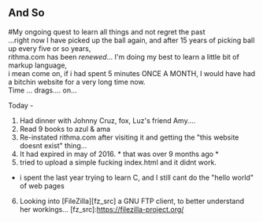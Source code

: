 ## And So
#My ongoing quest to learn all things
and not regret the past  
...right now I have picked up the ball again, and after 15 years of picking ball up every five or so years,  
rithma.com has been *renewed*...
I'm doing my best to learn a little bit of markup language,  
i mean come on,  if i had spent 5 minutes ONCE A MONTH,  I would have had a bitchin website for a very long time now.   
Time ... drags.... on...

Today -    
1. Had dinner with Johnny Cruz, fox, Luz's friend Amy....  
2. Read 9 books to azul & ama  
3. Re-instated  rithma.com  after visiting it and getting the "this website doesnt exist"  thing...   
4. It had expired in may of 2016.   * that was over 9 months ago *  
5. tried to upload a simple fucking index.html   and it didnt work.   
- i spent the last year trying to learn C, and I still cant do the "hello world" of web pages  

6. Looking into [FileZilla][fz_src] a GNU FTP client,   to better understand her workings...
[fz_src]:https://filezilla-project.org/
